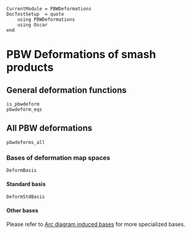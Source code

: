 ```@meta
CurrentModule = PBWDeformations
DocTestSetup  = quote
    using PBWDeformations
    using Oscar
end
```

# PBW Deformations of smash products

## General deformation functions

```@docs
is_pbwdeform
pbwdeform_eqs
```

## All PBW deformations

```@docs
pbwdeforms_all
```

### Bases of deformation map spaces

```@docs
DeformBasis
```

#### Standard basis

```@docs
DeformStdBasis
```

#### Other bases

Please refer to [Arc diagram induced bases](@ref) for more specialized bases.
